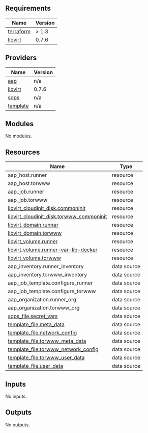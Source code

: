 <!-- BEGIN_TF_DOCS -->
## Requirements

| Name | Version |
|------|---------|
| <a name="requirement_terraform"></a> [terraform](#requirement\_terraform) | > 1.3 |
| <a name="requirement_libvirt"></a> [libvirt](#requirement\_libvirt) | 0.7.6 |

## Providers

| Name | Version |
|------|---------|
| <a name="provider_aap"></a> [aap](#provider\_aap) | n/a |
| <a name="provider_libvirt"></a> [libvirt](#provider\_libvirt) | 0.7.6 |
| <a name="provider_sops"></a> [sops](#provider\_sops) | n/a |
| <a name="provider_template"></a> [template](#provider\_template) | n/a |

## Modules

No modules.

## Resources

| Name | Type |
|------|------|
| aap_host.runner | resource |
| aap_host.torwww | resource |
| aap_job.runner | resource |
| aap_job.torwww | resource |
| [libvirt_cloudinit_disk.commoninit](https://registry.terraform.io/providers/dmacvicar/libvirt/0.7.6/docs/resources/cloudinit_disk) | resource |
| [libvirt_cloudinit_disk.torwww_commoninit](https://registry.terraform.io/providers/dmacvicar/libvirt/0.7.6/docs/resources/cloudinit_disk) | resource |
| [libvirt_domain.runner](https://registry.terraform.io/providers/dmacvicar/libvirt/0.7.6/docs/resources/domain) | resource |
| [libvirt_domain.torwww](https://registry.terraform.io/providers/dmacvicar/libvirt/0.7.6/docs/resources/domain) | resource |
| [libvirt_volume.runner](https://registry.terraform.io/providers/dmacvicar/libvirt/0.7.6/docs/resources/volume) | resource |
| [libvirt_volume.runner-var-lib-docker](https://registry.terraform.io/providers/dmacvicar/libvirt/0.7.6/docs/resources/volume) | resource |
| [libvirt_volume.torwww](https://registry.terraform.io/providers/dmacvicar/libvirt/0.7.6/docs/resources/volume) | resource |
| aap_inventory.runner_inventory | data source |
| aap_inventory.torwww_inventory | data source |
| aap_job_template.configure_runner | data source |
| aap_job_template.configure_torwww | data source |
| aap_organization.runner_org | data source |
| aap_organization.torwww_org | data source |
| [sops_file.secret_vars](https://registry.terraform.io/providers/carlpett/sops/latest/docs/data-sources/file) | data source |
| [template_file.meta_data](https://registry.terraform.io/providers/hashicorp/template/latest/docs/data-sources/file) | data source |
| [template_file.network_config](https://registry.terraform.io/providers/hashicorp/template/latest/docs/data-sources/file) | data source |
| [template_file.torwww_meta_data](https://registry.terraform.io/providers/hashicorp/template/latest/docs/data-sources/file) | data source |
| [template_file.torwww_network_config](https://registry.terraform.io/providers/hashicorp/template/latest/docs/data-sources/file) | data source |
| [template_file.torwww_user_data](https://registry.terraform.io/providers/hashicorp/template/latest/docs/data-sources/file) | data source |
| [template_file.user_data](https://registry.terraform.io/providers/hashicorp/template/latest/docs/data-sources/file) | data source |

## Inputs

No inputs.

## Outputs

No outputs.
<!-- END_TF_DOCS -->